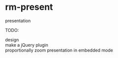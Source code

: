 rm-present
==========

presentation



TODO:
<div>design</div>
<div>make a jQuery plugin</div>
<div>proportionally zoom presentation in embedded mode</div>